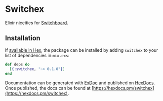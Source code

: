 # Switchex

Elixir niceities for [Switchboard](https://github.com/thusfresh/switchboard).

## Installation

If [available in Hex](https://hex.pm/docs/publish), the package can be installed
by adding `switchex` to your list of dependencies in `mix.exs`:

```elixir
def deps do
  [{:switchex, "~> 0.1.0"}]
end
```

Documentation can be generated with [ExDoc](https://github.com/elixir-lang/ex_doc)
and published on [HexDocs](https://hexdocs.pm). Once published, the docs can
be found at [https://hexdocs.pm/switchex](https://hexdocs.pm/switchex).


